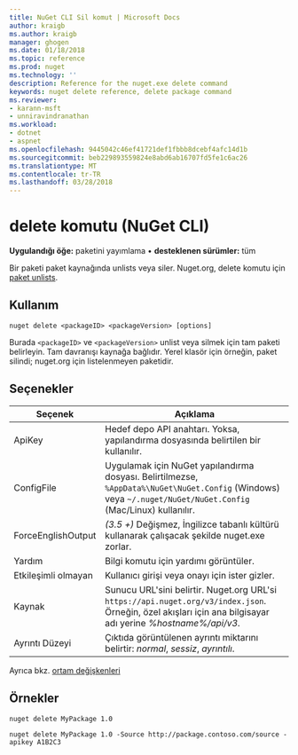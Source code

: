 ```yaml
---
title: NuGet CLI Sil komut | Microsoft Docs
author: kraigb
ms.author: kraigb
manager: ghogen
ms.date: 01/18/2018
ms.topic: reference
ms.prod: nuget
ms.technology: ''
description: Reference for the nuget.exe delete command
keywords: nuget delete reference, delete package command
ms.reviewer:
- karann-msft
- unniravindranathan
ms.workload:
- dotnet
- aspnet
ms.openlocfilehash: 9445042c46ef41721def1fbbb8dcebf4afc14d1b
ms.sourcegitcommit: beb229893559824e8abd6ab16707fd5fe1c6ac26
ms.translationtype: MT
ms.contentlocale: tr-TR
ms.lasthandoff: 03/28/2018
---
```

# <a name="delete-command-nuget-cli"></a>delete komutu (NuGet CLI)

**Uygulandığı öğe:** paketini yayımlama &bullet; **desteklenen sürümler:** tüm

Bir paketi paket kaynağında unlists veya siler. Nuget.org, delete komutu için [paket unlists](../policies/deleting-packages.md).

## <a name="usage"></a>Kullanım

```cli
nuget delete <packageID> <packageVersion> [options]
```

Burada `<packageID>` ve `<packageVersion>` unlist veya silmek için tam paketi belirleyin. Tam davranışı kaynağa bağlıdır. Yerel klasör için örneğin, paket silindi; nuget.org için listelenmeyen paketidir.

## <a name="options"></a>Seçenekler

| Seçenek | Açıklama |
| --- | --- |
| ApiKey | Hedef depo API anahtarı. Yoksa, yapılandırma dosyasında belirtilen bir kullanılır. |
| ConfigFile | Uygulamak için NuGet yapılandırma dosyası. Belirtilmezse, `%AppData%\NuGet\NuGet.Config` (Windows) veya `~/.nuget/NuGet/NuGet.Config` (Mac/Linux) kullanılır.|
| ForceEnglishOutput | *(3.5 +)*  Değişmez, İngilizce tabanlı kültürü kullanarak çalışacak şekilde nuget.exe zorlar. |
| Yardım | Bilgi komutu için yardımı görüntüler. |
| Etkileşimli olmayan | Kullanıcı girişi veya onayı için ister gizler. |
| Kaynak | Sunucu URL'sini belirtir. Nuget.org URL'si `https://api.nuget.org/v3/index.json`. Örneğin, özel akışları için ana bilgisayar adı yerine *%hostname%/api/v3*. |
| Ayrıntı Düzeyi | Çıktıda görüntülenen ayrıntı miktarını belirtir: *normal*, *sessiz*, *ayrıntılı*. |

Ayrıca bkz. [ortam değişkenleri](cli-ref-environment-variables.md)

## <a name="examples"></a>Örnekler

```cli
nuget delete MyPackage 1.0

nuget delete MyPackage 1.0 -Source http://package.contoso.com/source -apikey A1B2C3
```
